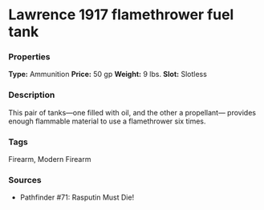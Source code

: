 ﻿---
Title: "Lawrence 1917 flamethrower fuel tank"
Type: "Ammunition"
Price: "50 gp"
Weight: "9 lbs."
Slot: "Slotless"
Description: |
  "This pair of tanks—one filled with oil, and the other a propellant— provides enough flammable material to use a flamethrower six times."
Sources: "['Pathfinder #71: Rasputin Must Die!']"
---

# Lawrence 1917 flamethrower fuel tank

### Properties

**Type:** Ammunition **Price:** 50 gp **Weight:** 9 lbs. **Slot:** Slotless

### Description

This pair of tanks—one filled with oil, and the other a propellant— provides enough flammable material to use a flamethrower six times.

### Tags

Firearm, Modern Firearm

### Sources

* Pathfinder #71: Rasputin Must Die!